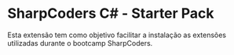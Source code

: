 # SharpCoders C# - Starter Pack

Esta extensão tem como objetivo facilitar a instalação as extensões utilizadas durante o bootcamp SharpCoders.
